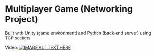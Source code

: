 # Multiplayer Game (Networking Project)
Built with Unity (game environment) and Python (back-end server) using TCP sockets

Video:
[![IMAGE ALT TEXT HERE](http://img.youtube.com/vi/JDRZUzgWF5g/0.jpg)](https://www.youtube.com/watch?v=JDRZUzgWF5g)
